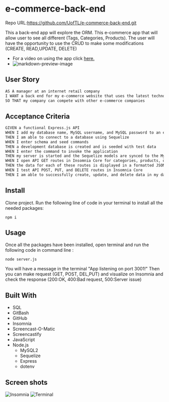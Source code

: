 # e-commerce-back-end

Repo URL:https://github.com/UofTL/e-commerce-back-end.git

This a back-end app will explore the ORM. This e-commerce app that will allow user to see all different (Tags, Categories, Products). The user will have the opportunity to use the CRUD to make some modifications (CREATE, READ,UPDATE, DELETE)

* For a video on using the app click [here.](https://screencast-o-matic.com/watch/crQbVGV66Q7)
* ![markdown-preview-image](./demo/demo.gif)
## User Story

```md
AS A manager at an internet retail company
I WANT a back end for my e-commerce website that uses the latest technologies
SO THAT my company can compete with other e-commerce companies
```

## Acceptance Criteria

```md
GIVEN a functional Express.js API
WHEN I add my database name, MySQL username, and MySQL password to an environment variable file
THEN I am able to connect to a database using Sequelize
WHEN I enter schema and seed commands
THEN a development database is created and is seeded with test data
WHEN I enter the command to invoke the application
THEN my server is started and the Sequelize models are synced to the MySQL database
WHEN I open API GET routes in Insomnia Core for categories, products, or tags
THEN the data for each of these routes is displayed in a formatted JSON
WHEN I test API POST, PUT, and DELETE routes in Insomnia Core
THEN I am able to successfully create, update, and delete data in my database
```
## Install

Clone project.
Run the following line of code in your terminal to install all the needed packages: 
```
npm i
```

## Usage

Once all the packages have been installed, open terminal and run the following code in command line : 
```
node server.js

```
You will have a message in the terminal "App listening on port 3001!" Then you can make request (GET, POST, DEL,PUT) and visualize on Insomnia and check the response (200:OK, 400:Bad request, 500:Server issue)

## Built With
- SQL
- GitBash
- GitHub
- Insomnia
- Screencast-O-Matic
- Screencastify 
- JavaScript
- Node.js
  - MySQL2
  - Sequelize
  - Express
  - dotenv

## Screen shots
![Insomnia](https://user-images.githubusercontent.com/84641285/133714371-b35aea73-0ea9-4bd8-858c-a07a86e05e8d.png)
![Terminal](https://user-images.githubusercontent.com/84641285/133714616-8ea54851-7b78-47d0-b68d-41ecc7bb5882.png)